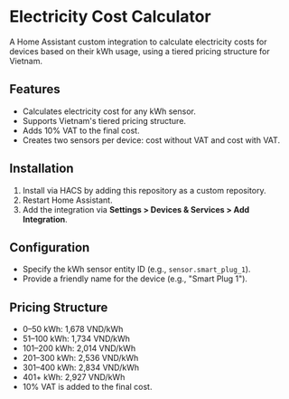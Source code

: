 # Electricity Cost Calculator

A Home Assistant custom integration to calculate electricity costs for devices based on their kWh usage, using a tiered pricing structure for Vietnam.

## Features
- Calculates electricity cost for any kWh sensor.
- Supports Vietnam's tiered pricing structure.
- Adds 10% VAT to the final cost.
- Creates two sensors per device: cost without VAT and cost with VAT.

## Installation
1. Install via HACS by adding this repository as a custom repository.
2. Restart Home Assistant.
3. Add the integration via **Settings > Devices & Services > Add Integration**.

## Configuration
- Specify the kWh sensor entity ID (e.g., `sensor.smart_plug_1`).
- Provide a friendly name for the device (e.g., "Smart Plug 1").

## Pricing Structure
- 0–50 kWh: 1,678 VND/kWh
- 51–100 kWh: 1,734 VND/kWh
- 101–200 kWh: 2,014 VND/kWh
- 201–300 kWh: 2,536 VND/kWh
- 301–400 kWh: 2,834 VND/kWh
- 401+ kWh: 2,927 VND/kWh
- 10% VAT is added to the final cost.